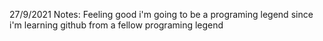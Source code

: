 27/9/2021 
Notes: Feeling good i'm going to be a programing legend since i'm learning github from a fellow programing legend
